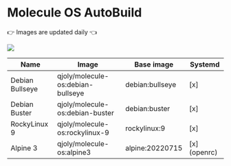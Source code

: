 # Molecule OS AutoBuild 
:point_right: Images are updated daily :point_left:

![](https://img.shields.io/docker/pulls/qjoly/molecule-os?style=flat-square)

| Name            | Image                             | Base image      | Systemd      |
|-----------------|-----------------------------------|-----------------|--------------|
| Debian Bullseye | qjoly/molecule-os:debian-bullseye | debian:bullseye | [x]          |
| Debian Buster   | qjoly/molecule-os:debian-buster   | debian:buster   | [x]          |
| RockyLinux 9    | qjoly/molecule-os:rockylinux-9    | rockylinux:9    | [x]          |
| Alpine 3        | qjoly/molecule-os:alpine3         | alpine:20220715 | [x] (openrc) |
